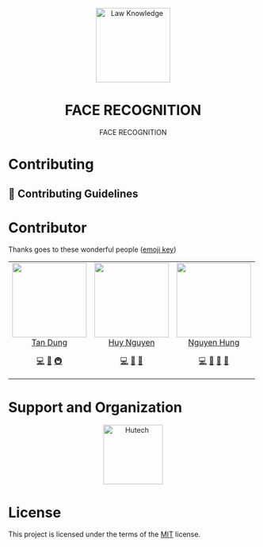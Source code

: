 <p align="center">
	<img loading="lazy" src="./assets/images/law.png" alt="Law Knowledge" height="150">
</p>

<h1 align="center">FACE RECOGNITION</h1>

<p align="center">
	FACE RECOGNITION
<p>

# Contributing

## 📖 Contributing Guidelines

# Contributor

<p align="justify">

Thanks goes to these wonderful people ([emoji key](https://allcontributors.org/docs/en/emoji-key))

</p>

<div align="center">
	<table>
		<tr>
			<td align="center" valign="top">
					<img src="https://github.com/ntd1683.png?s=150" loading="lazy" width="150" height="150">
	        <br>
	        <a href="https://github.com/ntd1683">Tan Dung</a>
	        <p>
	          <a href="https://github.com/ntd1683/Multiple-Face-Recoginition/commits?author=foxminchan" title="Developer">💻</a>
	          <a href="#docs" title="Documentation">📖</a>
	          <a href="#infra" title="Infrastructure">🚇</a>
	        </p>
			</td>
			<td align="center" valign="top">
					<img src="https://github.com/huynguyenjv.png?s=150" loading="lazy" width="150" height="150">
	        <br>
	        <a href="https://github.com/huynguyenjv">Huy Nguyen</a>
	        <p>
	          <a href="https://github.com/ntd1683/Multiple-Face-Recoginition/commits?author=baohuy2k3" title="Developer">💻</a>
						<a href="#data" title="Data">🔣</a>
						<a href="#research" title="Research">🔬</a>
	        </p>
			</td>
			<td align="center" valign="top">
					<img src="https://github.com/Asa-Nguyen.png?s=150" loading="lazy" width="150" height="150">
	        <br>
	        <a href="https://github.com/Asa-Nguyen">Nguyen Hung</a>
	        <p>
	          <a href="https://github.com/ntd1683/Multiple-Face-Recoginition/commits?author=NguyenTriBaoThang" title="Developer">💻</a>
						<a href="#design" title="Design">🎨</a>
						<a href="#test" title="Test">🧪</a>
						<a href="#userTesting" title="User Testing">📓</a>
	        </p>
			</td>
		</tr>
	</table>
</div>

# Support and Organization

<p align="center">
	<a href="https://hutech.edu.vn/" target="_blank">
		<img loading="lazy" src="https://th.bing.com/th/id/OIP.wE2SX8Fq6JLAaaf93l8vtQHaCY?rs=1&pid=ImgDetMain" height="120px" alt="Hutech">
	</a>
</p>

# License

<p align="justify">

This project is licensed under the terms of the [MIT](LICENSE) license.

</p>
